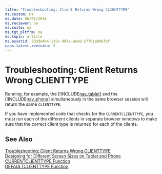 ```yaml
---
title: "Troubleshooting: Client Returns Wrong CLIENTTYPE"
ms.custom: na
ms.date: 06/05/2016
ms.reviewer: na
ms.suite: na
ms.tgt_pltfrm: na
ms.topic: article
ms.assetid: 703de4b4-115c-4d7e-ae80-57761a996fbf
caps.latest.revision: 3
---
```

# Troubleshooting: Client Returns Wrong CLIENTTYPE
Running, for example, the [!INCLUDE[nav_tablet](includes/nav_tablet_md.md)] and the [!INCLUDE[nav_phone](includes/nav_phone_md.md)] simultaneously in the same browser session will return the same `CLIENTTYPE`.  
  
 If you have implemented code that checks for the `CURRENTCLIENTTYPE`, you must run each of the different clients in separate browser windows to make sure that the correct client type is returned for each of the clients.  
  
## See Also  
 [Troubleshooting: Client Returns Wrong CLIENTTYPE](../Topic/Troubleshooting:%20Client%20Returns%20Wrong%20CLIENTTYPE.md)   
 [Designing for Different Screen Sizes on Tablet and Phone](Designing-for-Different-Screen-Sizes-on-Tablet-and-Phone.md)   
 [CURRENTCLIENTTYPE Function](CURRENTCLIENTTYPE-Function.md)   
 [DEFAULTCLIENTTYPE Function](DEFAULTCLIENTTYPE-Function.md)